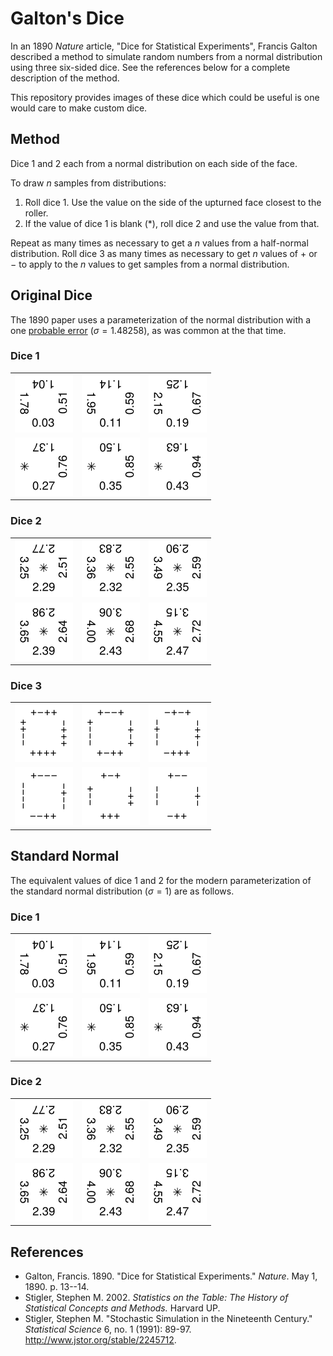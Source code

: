 # Galton's Dice

In an 1890 *Nature* article, "Dice for Statistical Experiments", Francis Galton described a method to simulate random numbers from a normal distribution using three six-sided dice.
See the references below for a complete description of the method.

This repository provides images of these dice which could be useful is one
would care to make custom dice.


## Method

Dice 1 and 2 each from a normal distribution on each side of the face.

To draw $n$ samples from distributions:

1.  Roll dice 1. Use the value on the side of the upturned face closest to the roller.
2.  If the value of dice 1 is blank (*), roll dice 2 and use the value from that.

Repeat as many times as necessary to get a $n$ values from a half-normal distribution.
Roll dice 3 as many times as necessary to get $n$ values of $+$ or $-$ to apply to the $n$ values to get samples from a normal distribution.


## Original Dice

The 1890 paper uses a parameterization of the normal distribution with a one [probable error](https://en.wikipedia.org/wiki/Probable_error) ($\sigma = 1.48258$), as was common at the that time.

### Dice 1

<table>
<tr>
<td><img src="img/dice-1-1.svg" alt="Dice 1 side 1"/></td>
<td><img src="img/dice-1-2.svg" alt="Dice 1 side 2"/></td>
<td><img src="img/dice-1-3.svg" alt="Dice 1 side 3"/></td>
</tr>
<tr>
<td><img src="img/dice-1-4.svg" alt="Dice 1 side 4"/></td>
<td><img src="img/dice-1-5.svg" alt="Dice 1 side 5"/></td>
<td><img src="img/dice-1-6.svg" alt="Dice 1 side 6"/></td>
</tr>
</table>

### Dice 2

<table>
<tr>
<td><img src="img/dice-2-1.svg" alt="Dice 2 side 1"/></td>
<td><img src="img/dice-2-2.svg" alt="Dice 2 side 2"/></td>
<td><img src="img/dice-2-3.svg" alt="Dice 2 side 3"/></td>
</tr>
<tr>
<td><img src="img/dice-2-4.svg" alt="Dice 2 side 4"/></td>
<td><img src="img/dice-2-5.svg" alt="Dice 2 side 5"/></td>
<td><img src="img/dice-2-6.svg" alt="Dice 2 side 6"/></td>
</tr>
</table>

### Dice 3

<table>
<tr>
<td><img src="img/dice-3-1.svg" alt="Dice 3 side 1"/></td>
<td><img src="img/dice-3-2.svg" alt="Dice 3 side 2"/></td>
<td><img src="img/dice-3-3.svg" alt="Dice 3 side 3"/></td>
</tr>
<tr>
<td><img src="img/dice-3-4.svg" alt="Dice 3 side 4"/></td>
<td><img src="img/dice-3-5.svg" alt="Dice 3 side 5"/></td>
<td><img src="img/dice-3-6.svg" alt="Dice 3 side 6"/></td>
</tr>
</table>

## Standard Normal

The equivalent values of dice 1 and 2 for the modern parameterization of the  standard normal distribution ($\sigma = 1$) are as follows.

### Dice 1

<table>
<tr>
<td><img src="img/dice-1-1.svg" alt="Dice 1 side 1 using standard normal parameterization"/></td>
<td><img src="img/dice-1-2.svg" alt="Dice 1 side 2 using standard normal parameterization"/></td>
<td><img src="img/dice-1-3.svg" alt="Dice 1 side 3 using standard normal parameterization"/></td>
</tr>
<tr>
<td><img src="img/dice-1-4.svg" alt="Dice 1 side 4 using standard normal parameterization"/></td>
<td><img src="img/dice-1-5.svg" alt="Dice 1 side 5 using standard normal parameterization"/></td>
<td><img src="img/dice-1-6.svg" alt="Dice 1 side 6 using standard normal parameterization"/></td>
</tr>
</table>

### Dice 2

<table>
<tr>
<td><img src="img/dice-2-1.svg" alt="Dice 2 side 1 using standard normal parameterization"/></td>
<td><img src="img/dice-2-2.svg" alt="Dice 2 side 2 using standard normal parameterization"/></td>
<td><img src="img/dice-2-3.svg" alt="Dice 2 side 3 using standard normal parameterization"/></td>
</tr>
<tr>
<td><img src="img/dice-2-4.svg" alt="Dice 2 side 4 using standard normal parameterization"/></td>
<td><img src="img/dice-2-5.svg" alt="Dice 2 side 5 using standard normal parameterization"/></td>
<td><img src="img/dice-2-6.svg" alt="Dice 2 side 6 using standard normal parameterization"/></td>
</tr>
</table>


## References

-   Galton, Francis. 1890. "Dice for Statistical Experiments." *Nature*. May 1, 1890. p. 13--14.
-   Stigler, Stephen M. 2002. *Statistics on the Table: The History of Statistical Concepts and Methods.* Harvard UP.
-   Stigler, Stephen M. "Stochastic Simulation in the Nineteenth Century." *Statistical Science* 6, no. 1 (1991): 89-97. <http://www.jstor.org/stable/2245712>.
